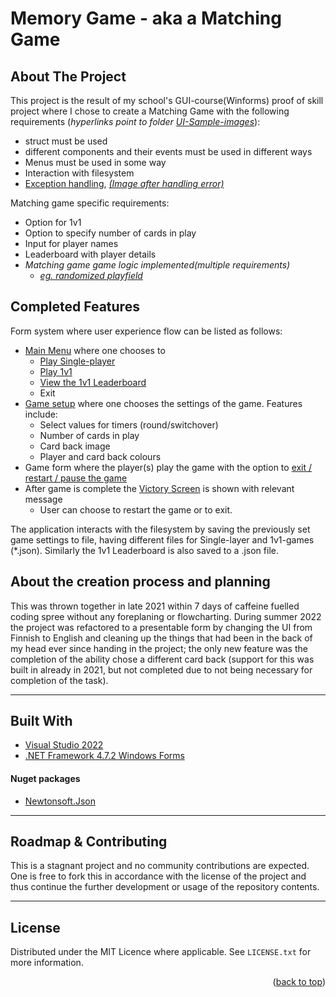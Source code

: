 
<div id="top"></div>

# Memory Game - aka a Matching Game
## About The Project

This project is the result of my school's GUI-course(Winforms) proof of skill project where I chose to create a Matching Game with the following requirements (*hyperlinks point to folder [UI-Sample-images](/UI-sample-images/)*):
* struct must be used
* different components and their events must be used in different ways
* Menus must be used in some way
* Interaction with filesystem
* [Exception handling](/UI-sample-images/gamesetting_errored.PNG), [*(Image after handling error)*](/UI-sample-images/gamesetting_errored_after.PNG)

Matching game specific requirements:
* Option for 1v1
* Option to specify number of cards in play
* Input for player names
* Leaderboard with player details
* *Matching game game logic implemented(multiple requirements)*
    - [*eg. randomized playfield*](/UI-sample-images/Mp_AllRevealed.PNG)

## Completed Features
Form system where user experience flow can be listed as follows:
* [Main Menu](/UI-sample-images/Menu.PNG) where one chooses to
    - [Play Single-player](/UI-sample-images/Sp_Game_HitnRevealed.PNG)
    - [Play 1v1](/UI-sample-images/Mp_Game_HitnRevealed.PNG)
    - [View the 1v1 Leaderboard](/UI-sample-images/Leaderboard.PNG)
    - Exit
* [Game setup](/UI-sample-images/Mp_Setup.PNG) where one chooses the settings of the game. Features include:
    - Select values for timers (round/switchover)
    - Number of cards in play
    - Card back image
    - Player and card back colours
* Game form where the player(s) play the game with the option to [exit / restart / pause the game](/UI-sample-images/ingame_menu.PNG)
* After game is complete the [Victory Screen](/UI-sample-images/Mp_VictoryScreen2.PNG) is shown with relevant message
    - User can choose to restart the game or to exit.

The application interacts with the filesystem by saving the previously set game settings to file, having different files for Single-layer and 1v1-games (*.json). Similarly the 1v1 Leaderboard is also saved to a .json file.

## About the creation process and planning
This was thrown together in late 2021 within 7 days of caffeine fuelled coding spree without any foreplaning or flowcharting. During summer 2022 the project was refactored to a presentable form by changing the UI from Finnish to English and cleaning up the things that had been in the back of my head ever since handing in the project; the only new feature was the completion of the ability chose a different card back (support for this was built in already in 2021, but not completed due to not being necessary for completion of the task).

---
## Built With

* [Visual Studio 2022](https://visualstudio.microsoft.com/vs/)
* [.NET Framework 4.7.2 Windows Forms](https://docs.microsoft.com/en-us/dotnet/api/system.windows.forms?view=netframework-4.7.2)

#### Nuget packages

* [Newtonsoft.Json](https://www.nuget.org/packages/Newtonsoft.Json/13.0.1)

---
## Roadmap & Contributing
This is a stagnant project and no community contributions are expected. One is free to fork this in accordance with the license of the project and thus continue the further development or usage of the repository contents.

---
## License

Distributed under the MIT Licence where applicable. See `LICENSE.txt` for more information.

<p align="right">(<a href="#top">back to top</a>)</p>
